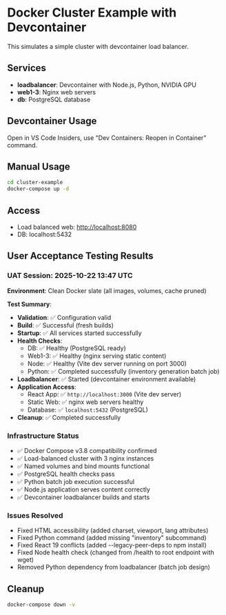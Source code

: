# Docker Cluster Example with Devcontainer

This simulates a simple cluster with devcontainer load balancer.

## Services

- **loadbalancer**: Devcontainer with Node.js, Python, NVIDIA GPU
- **web1-3**: Nginx web servers
- **db**: PostgreSQL database

## Devcontainer Usage

Open in VS Code Insiders, use "Dev Containers: Reopen in Container" command.

## Manual Usage

```bash
cd cluster-example
docker-compose up -d
```

## Access

- Load balanced web: <http://localhost:8080>
- DB: localhost:5432

## User Acceptance Testing Results

### UAT Session: 2025-10-22 13:47 UTC

**Environment**: Clean Docker slate (all images, volumes, cache pruned)

**Test Summary**:

- **Validation**: ✅ Configuration valid
- **Build**: ✅ Successful (fresh builds)
- **Startup**: ✅ All services started successfully
- **Health Checks**:
  - DB: ✅ Healthy (PostgreSQL ready)
  - Web1-3: ✅ Healthy (nginx serving static content)
  - Node: ✅ Healthy (Vite dev server running on port 3000)
  - Python: ✅ Completed successfully (inventory generation batch job)
- **Loadbalancer**: ✅ Started (devcontainer environment available)
- **Application Access**:
  - React App: ✅ `http://localhost:3000` (Vite dev server)
  - Static Web: ✅ nginx web servers healthy
  - Database: ✅ `localhost:5432` (PostgreSQL)
- **Cleanup**: ✅ Completed successfully

### Infrastructure Status

- ✅ Docker Compose v3.8 compatibility confirmed
- ✅ Load-balanced cluster with 3 nginx instances
- ✅ Named volumes and bind mounts functional
- ✅ PostgreSQL health checks pass
- ✅ Python batch job execution successful
- ✅ Node.js application serves content correctly
- ✅ Devcontainer loadbalancer builds and starts

### Issues Resolved

- Fixed HTML accessibility (added charset, viewport, lang attributes)
- Fixed Python command (added missing "inventory" subcommand)
- Fixed React 19 conflicts (added --legacy-peer-deps to npm install)
- Fixed Node health check (changed from /health to root endpoint with wget)
- Removed Python dependency from loadbalancer (batch job design)

## Cleanup

```bash
docker-compose down -v
```
